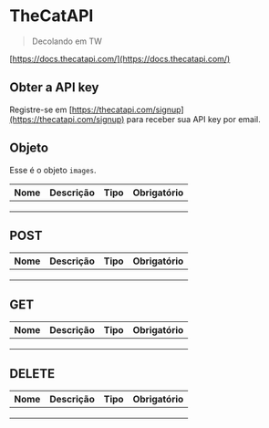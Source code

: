 # TheCatAPI

>
> Decolando em TW
>

[https://docs.thecatapi.com/](https://docs.thecatapi.com/)

## Obter a API key

Registre-se em [https://thecatapi.com/signup](https://thecatapi.com/signup) para receber sua API key por email.

## Objeto

Esse é o objeto `images`.

| Nome | Descrição | Tipo | Obrigatório |
|------|-----------|------|-------------|
|      |           |      |             |
|      |           |      |             |
|      |           |      |             |

## POST

| Nome | Descrição | Tipo | Obrigatório |
|------|-----------|------|-------------|
|      |           |      |             |
|      |           |      |             |
|      |           |      |             |

## GET

| Nome | Descrição | Tipo | Obrigatório |
|------|-----------|------|-------------|
|      |           |      |             |
|      |           |      |             |
|      |           |      |             |

## DELETE

| Nome | Descrição | Tipo | Obrigatório |
|------|-----------|------|-------------|
|      |           |      |             |
|      |           |      |             |
|      |           |      |             |
